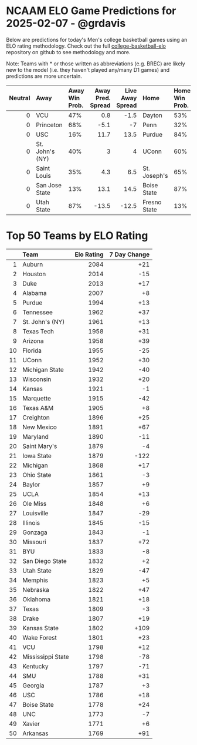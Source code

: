 # NCAAM ELO Game Predictions for 2025-02-07 - @grdavis
Below are predictions for today's Men's college basketball games using an ELO rating methodology. Check out the full [college-basketball-elo](https://github.com/grdavis/college-basketball-elo) repository on github to see methodology and more.

Note: Teams with * or those written as abbreviations (e.g. BREC) are likely new to the model (i.e. they haven't played any/many D1 games) and predictions are more uncertain.

|   Neutral | Away            | Away Win Prob.   |   Away Pred. Spread |   Live Away Spread | Home         | Home Win Prob.   |   Home Pred. Spread |
|----------:|:----------------|:-----------------|--------------------:|-------------------:|:-------------|:-----------------|--------------------:|
|         0 | VCU             | 47%              |                 0.8 |               -1.5 | Dayton       | 53%              |                -0.8 |
|         0 | Princeton       | 68%              |                -5.1 |               -7   | Penn         | 32%              |                 5.1 |
|         0 | USC             | 16%              |                11.7 |               13.5 | Purdue       | 84%              |               -11.7 |
|         0 | St. John's (NY) | 40%              |                 3   |                4   | UConn        | 60%              |                -3   |
|         0 | Saint Louis     | 35%              |                 4.3 |                6.5 | St. Joseph's | 65%              |                -4.3 |
|         0 | San Jose State  | 13%              |                13.1 |               14.5 | Boise State  | 87%              |               -13.1 |
|         0 | Utah State      | 87%              |               -13.5 |              -12.5 | Fresno State | 13%              |                13.5 |

# Top 50 Teams by ELO Rating
|    | Team              |   Elo Rating |   7 Day Change |
|---:|:------------------|-------------:|---------------:|
|  1 | Auburn            |         2084 |            +21 |
|  2 | Houston           |         2014 |            -15 |
|  3 | Duke              |         2013 |            +17 |
|  4 | Alabama           |         2007 |             +8 |
|  5 | Purdue            |         1994 |            +13 |
|  6 | Tennessee         |         1962 |            +37 |
|  7 | St. John's (NY)   |         1961 |            +13 |
|  8 | Texas Tech        |         1958 |            +31 |
|  9 | Arizona           |         1958 |            +39 |
| 10 | Florida           |         1955 |            -25 |
| 11 | UConn             |         1952 |            +30 |
| 12 | Michigan State    |         1942 |            -40 |
| 13 | Wisconsin         |         1932 |            +20 |
| 14 | Kansas            |         1921 |             -1 |
| 15 | Marquette         |         1915 |            -42 |
| 16 | Texas A&M         |         1905 |             +8 |
| 17 | Creighton         |         1896 |            +25 |
| 18 | New Mexico        |         1891 |            +67 |
| 19 | Maryland          |         1890 |            -11 |
| 20 | Saint Mary's      |         1879 |             -4 |
| 21 | Iowa State        |         1879 |           -122 |
| 22 | Michigan          |         1868 |            +17 |
| 23 | Ohio State        |         1861 |             -3 |
| 24 | Baylor            |         1857 |             +9 |
| 25 | UCLA              |         1854 |            +13 |
| 26 | Ole Miss          |         1848 |             +6 |
| 27 | Louisville        |         1847 |            -29 |
| 28 | Illinois          |         1845 |            -15 |
| 29 | Gonzaga           |         1843 |             -1 |
| 30 | Missouri          |         1837 |            +72 |
| 31 | BYU               |         1833 |             -8 |
| 32 | San Diego State   |         1832 |             +2 |
| 33 | Utah State        |         1829 |            -47 |
| 34 | Memphis           |         1823 |             +5 |
| 35 | Nebraska          |         1822 |            +47 |
| 36 | Oklahoma          |         1821 |            +18 |
| 37 | Texas             |         1809 |             -3 |
| 38 | Drake             |         1807 |            +19 |
| 39 | Kansas State      |         1802 |           +109 |
| 40 | Wake Forest       |         1801 |            +23 |
| 41 | VCU               |         1798 |            +12 |
| 42 | Mississippi State |         1798 |            -78 |
| 43 | Kentucky          |         1797 |            -71 |
| 44 | SMU               |         1788 |            +31 |
| 45 | Georgia           |         1787 |             +3 |
| 46 | USC               |         1786 |            +18 |
| 47 | Boise State       |         1778 |            +24 |
| 48 | UNC               |         1773 |             -7 |
| 49 | Xavier            |         1771 |             +6 |
| 50 | Arkansas          |         1769 |            +91 |